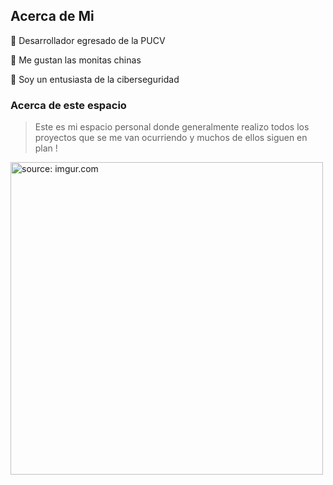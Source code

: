 

## Acerca de Mi


:large_blue_circle: Desarrollador egresado de la PUCV

:large_blue_circle: Me gustan las monitas chinas


:large_blue_circle: Soy un entusiasta de la ciberseguridad


### Acerca de este espacio
> Este es mi espacio personal donde generalmente realizo todos los proyectos que se me van ocurriendo y muchos de ellos siguen en plan !

<a href="https://imgur.com/s907MQs"><img src="https://i.imgur.com/s907MQs.gif" title="source: imgur.com" style="width:500px;"/></a>
